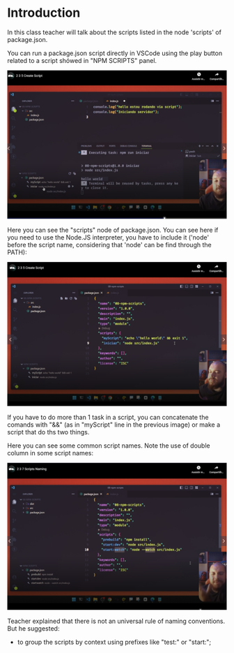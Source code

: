# Introduction

In this class teacher will talk about the scripts listed in the node 'scripts' of package.json.

You can run a package.json script directly in VSCode using the play button related to a script shówed in "NPM SCRIPTS" panel.

![running a package.json script directly in VSCode](images/running-a-npm-script-directly-in-vscode.png)

Here you can see the "scripts" node of package.json. You can see here if you need to use the Node.JS interpreter, you have to include it ('node' before the script name, considering that 'node' can be find through the PATH):

![package.json scripts](images/example-of-package-json-script.png)

If you have to do more than 1 task in a script, you can concatenate the comands with "&&" (as in "myScript" line in the previous image) or make a script that do ths two things.

Here you can see some common script names. Note the use of double column in some script names:

![common scripts](images/common-scripts.png)

Teacher explained that there is not an universal rule of naming conventions. But he suggested:

- to group the scripts by context using prefixes like "test:" or "start:";
